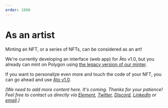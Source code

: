 ```yaml
---
order: 1000
---
```


# As an artist

Minting an NFT, or a series of NFTs, can be considered as an art!

We're currently developing an interface (web app) for Āto v1.0, but you already can mint on Polygon using [the legacy version of our minter](https://ato-main.netlify.app/).

If you want to personalize even more and touch the code of your NFT, you can go ahead and use [Āto v1.0](https://github.com/ATO-nft/ato).

_[We need to add more content here. It's coming. Thanks for your patience! Feel free to contact us directly via [Element](https://matrix.to/#/@julienbrg:matrix.org), [Twitter](https://twitter.com/julienbrg), [Discord](https://discord.gg/xw9dCeQ94Y), [LinkedIn](https://www.linkedin.com/in/julienberanger/) or [email](mailto:julien@ato.network).]_
